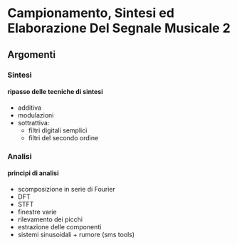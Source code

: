 # Campionamento, Sintesi ed Elaborazione Del Segnale Musicale 2

## Argomenti

### Sintesi

#### ripasso delle tecniche di sintesi

* additiva
* modulazioni
* sottrattiva:
  * filtri digitali semplici
  * filtri del secondo ordine

### Analisi

#### principi di analisi

* scomposizione in serie di Fourier
* DFT
* STFT
* finestre varie
* rilevamento dei picchi
* estrazione delle componenti
* sistemi sinusoidali + rumore (sms tools)
